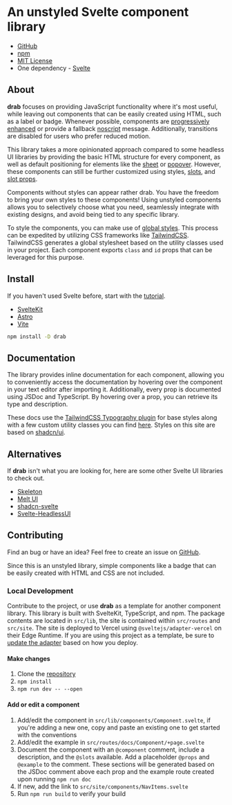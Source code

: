 # An unstyled Svelte component library

- [GitHub](https://github.com/rossrobino/drab)
- [npm](https://www.npmjs.com/package/drab)
- [MIT License](https://github.com/rossrobino/drab/blob/main/LICENSE.md)
- One dependency - [Svelte](https://svelte.dev)

## About

**drab** focuses on providing JavaScript functionality where it's most useful, while leaving out components that can be easily created using HTML, such as a label or badge. Whenever possible, components are [progressively enhanced](/docs/ShareButton) or provide a fallback [noscript](https://developer.mozilla.org/en-US/docs/Web/HTML/Element/noscript) message. Additionally, transitions are disabled for users who prefer reduced motion.

This library takes a more opinionated approach compared to some headless UI libraries by providing the basic HTML structure for every component, as well as default positioning for elements like the [sheet](/docs/Sheet) or [popover](/docs/Popover). However, these components can still be further customized using styles, [slots](https://svelte.dev/tutorial/slots), and [slot props](https://svelte.dev/tutorial/slot-props).

Components without styles can appear rather drab. You have the freedom to bring your own styles to these components! Using unstyled components allows you to selectively choose what you need, seamlessly integrate with existing designs, and avoid being tied to any specific library.

To style the components, you can make use of [global styles](https://joyofcode.xyz/global-styles-in-sveltekit). This process can be expedited by utilizing CSS frameworks like [TailwindCSS](https://tailwindcss.com/). TailwindCSS generates a global stylesheet based on the utility classes used in your project. Each component exports `class` and `id` props that can be leveraged for this purpose.

## Install

If you haven't used Svelte before, start with the [tutorial](https://svelte.dev/tutorial/basics).

- [SvelteKit](https://kit.svelte.dev)
- [Astro](https://docs.astro.build/en/tutorial/1-setup/2/)
- [Vite](https://vitejs.dev/guide/)

```bash
npm install -D drab
```

## Documentation

The library provides inline documentation for each component, allowing you to conveniently access the documentation by hovering over the component in your text editor after importing it. Additionally, every prop is documented using JSDoc and TypeScript. By hovering over a prop, you can retrieve its type and description.

These docs use the [TailwindCSS Typography plugin](https://tailwindcss.com/docs/typography-plugin) for base styles along with a few custom utility classes you can find [here](https://github.com/rossrobino/drab/blob/main/src/app.postcss). Styles on this site are based on [shadcn/ui](https://ui.shadcn.com/).

## Alternatives

If **drab** isn't what you are looking for, here are some other Svelte UI libraries to check out.

- [Skeleton](https://skeleton.dev)
- [Melt UI](https://www.melt-ui.com/)
- [shadcn-svelte](https://www.shadcn-svelte.com/)
- [Svelte-HeadlessUI](https://captaincodeman.github.io/svelte-headlessui/)

## Contributing

Find an bug or have an idea? Feel free to create an issue on [GitHub](https://github.com/rossrobino/drab).

Since this is an unstyled library, simple components like a badge that can be easily created with HTML and CSS are not included.

### Local Development

Contribute to the project, or use **drab** as a template for another component library. This library is built with SvelteKit, TypeScript, and npm. The package contents are located in `src/lib`, the site is contained within `src/routes` and `src/site`. The site is deployed to Vercel using `@sveltejs/adapter-vercel` on their Edge Runtime. If you are using this project as a template, be sure to [update the adapter](https://kit.svelte.dev/docs/adapters) based on how you deploy.

#### Make changes

1. Clone the [repository](https://github.com/rossrobino/drab)
2. `npm install`
3. `npm run dev -- --open`

#### Add or edit a component

1. Add/edit the component in `src/lib/components/Component.svelte`, if you're adding a new one, copy and paste an existing one to get started with the conventions
2. Add/edit the example in `src/routes/docs/Component/+page.svelte`
3. Document the component with an `@component` comment, include a description, and the `@slots` available. Add a placeholder `@props` and `@example` to the comment. These sections will be generated based on the JSDoc comment above each prop and the example route created upon running `npm run doc`
4. If new, add the link to `src/site/components/NavItems.svelte`
5. Run `npm run build` to verify your build
